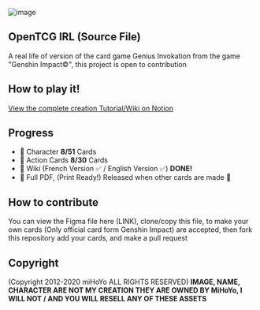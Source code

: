 ![image](https://github.com/CroissantDuNord/OpenTCG/assets/79372025/6c1abeec-cadd-47cc-8650-6fcc32a9d3c3)


## OpenTCG IRL (Source File)
A real life of version of the card game Genius Invokation from the game "Genshin Impact©", this project is open to contribution

## How to play it!
[View the complete creation Tutorial/Wiki on Notion](https://nt-gr.notion.site/OpenTCG-Wiki-EN-23dc308c28c4448abede7f2bbe204c0b?pvs=4)

## Progress
- 💁 Character **8/51** Cards
- 🎴 Action Cards **8/30** Cards
- 📖 Wiki (French Version ✅ / English Version ✅) **DONE!**
- 📄 Full PDF, (Print Ready!) Released when other cards are made 🔴


## How to contribute
You can view the Figma file here (LINK), clone/copy this file, to make your own cards (Only official card form Genshin Impact) are accepted, then fork this repository add your cards, and make a pull request 

## Copyright
(Copyright 2012-2020 miHoYo ALL RIGHTS RESERVED)
**IMAGE, NAME, CHARACTER ARE NOT MY CREATION THEY ARE OWNED BY MiHoYo, I WILL NOT / AND YOU WILL RESELL ANY OF THESE ASSETS**
